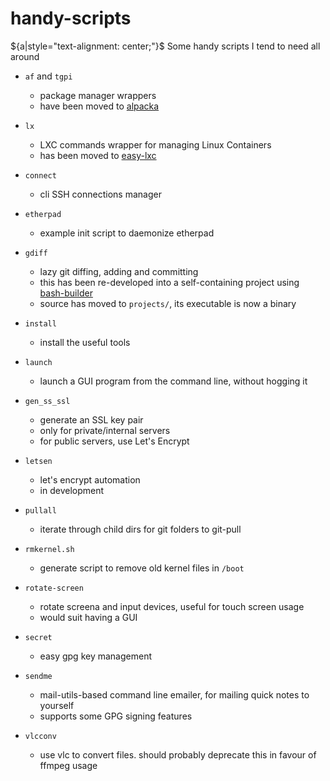 handy-scripts
=============

${a|style="text-alignment: center;"}$ Some handy scripts I tend to need all around

* `af` and `tgpi`
	* package manager wrappers
	* have been moved to [alpacka](https://github.com/taikedz/alpacka)

* `lx`
	* LXC commands wrapper for managing Linux Containers
	* has been moved to [easy-lxc](https://github.com/taikedz/easy-lxc)

* `connect`
	* cli SSH connections manager

* `etherpad`
	* example init script to daemonize etherpad

* `gdiff`
	* lazy git diffing, adding and committing
	* this has been re-developed into a self-containing project using [bash-builder](https://github.com/taikedz/bash-builder)
	* source has moved to `projects/`, its executable is now a binary

* `install`
	* install the useful tools

* `launch`
	* launch a GUI program from the command line, without hogging it

* `gen_ss_ssl`
	* generate an SSL key pair
	* only for private/internal servers
	* for public servers, use Let's Encrypt

* `letsen`
	* let's encrypt automation
	* in development

* `pullall`
	* iterate through child dirs for git folders to git-pull

* `rmkernel.sh`
	* generate script to remove old kernel files in `/boot`

* `rotate-screen`
	* rotate screena and input devices, useful for touch screen usage
	* would suit having a GUI

* `secret`
	* easy gpg key management

* `sendme`
	* mail-utils-based command line emailer, for mailing quick notes to yourself
	* supports some GPG signing features

* `vlcconv`
	* use vlc to convert files. should probably deprecate this in favour of ffmpeg usage

